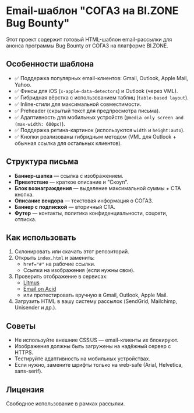 # Email-шаблон "СОГАЗ на BI.ZONE Bug Bounty"

Этот проект содержит готовый HTML-шаблон email-рассылки для анонса программы Bug Bounty от СОГАЗ на платформе BI.ZONE.

## Особенности шаблона
- ✅ Поддержка популярных email-клиентов: Gmail, Outlook, Apple Mail, Yahoo.
- ✅ Фиксы для iOS (`x-apple-data-detectors`) и Outlook (через VML).
- ✅ Гибридная вёрстка с использованием таблиц (`table-based layout`).
- ✅ Inline-стили для максимальной совместимости.
- ✅ Preheader (скрытый текст для предпросмотра письма).
- ✅ Адаптивность для мобильных устройств (`@media only screen and (max-width: 600px)`).
- ✅ Поддержка ретина-картинок (используются `width` и `height:auto`).
- ✅ Кнопки реализованы гибридным методом (VML для Outlook + обычная ссылка для остальных клиентов).

## Структура письма
- **Баннер-шапка** — ссылка с изображением.
- **Приветствие** — краткое описание и "Скоуп".
- **Блок вознаграждения** — выделение максимальной суммы + CTA кнопка.
- **Описание вендора** — текстовая информация о СОГАЗ.
- **Баннер с подпиской** — вторичный CTA.
- **Футер** — контакты, политика конфиденциальности, соцсети, отписка.

## Как использовать
1. Склонировать или скачать этот репозиторий.
2. Открыть `index.html` и заменить:
   - `href="#"` на рабочие ссылки.
   - Ссылки на изображения (если нужны свои).
3. Проверить отображение в сервисах:
   - [Litmus](https://litmus.com/)
   - [Email on Acid](https://www.emailonacid.com/)
   - или протестировать вручную в Gmail, Outlook, Apple Mail.
4. Загрузить HTML в вашу систему рассылок (SendGrid, Mailchimp, Unisender и др.).

## Советы
- Не используйте внешние CSS/JS — email-клиенты их блокируют.
- Изображения должны быть загружены на надёжный сервер с HTTPS.
- Тестируйте адаптивность на мобильных устройствах.
- Если нужно, замените шрифты только на web-safe (Arial, Helvetica, sans-serif).

## Лицензия
Свободное использование в рамках рассылки.
